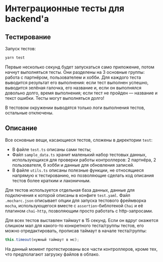 # Интеграционные тесты для backend'а
## Тестирование
Запуск тестов: 
```sh
yarn test
```
Первые несколько секунд будет запускаться само приложение, потом начнут выполняться тесты. Они разделены на 3 основные группы: работа с партнёром, пользователем и хобби. Для каждого теста выводится результат его выполнения: если тест выполнен успешно, выводится зелёная галочка, его название и, если он выполнялся довольно долго, время выполнения; если тест не пройден — название и текст ошибки. Тесты могут выполняться долго!

В тестовом окружении выводятся только логи выполнения тестов, остальные отключены.

## Описание
Все основные вещи, касающиеся тестов, сложены в директории `test`:
- В файле `test.ts` описаны сами тесты;
- Файл `sample_data.ts` хранит маленький набор тестовых данных, использующихся для проверки работы контроллеров: 2 партнёра, 2 пользователя, 6 хобби и данные для обновления записей.
- В файле `utils.ts` описаны полезные функции, не относящиеся напрямую к тестированию, но позволяющие сделать код описания тестов более кратким и лаконичным.

Для тестов используется отдельная база данных, данные для подключения к которой описаны в конфиге `test.yaml`. Файл `.mocharc.json` описывает опции для запуска тестового фреймворка `mocha`, использующегося вместе с `assertion`-библотекой `Chai` и её плагином `chai-http`, позволяющим просто работать с http-запросами.

Для всех тестов выставлен таймаут в 15 секунд. Если он вдруг окажется слишком мал для какого-то конкретного теста/группы тестов, его можно отредактировать, прописав таймаут в начале теста/группы:
```javascript
this.timeout(нужный таймаут в мс);
```
На данный момент протестированы все части контроллеров, кроме тех, что предполагают загрузку файлов в облако.